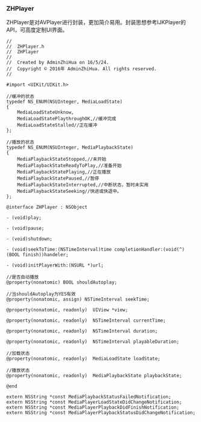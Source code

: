 
### ZHPlayer

ZHPlayer是对AVPlayer进行封装，更加简介易用。封装思想参考IJKPlayer的API，可高度定制UI界面。

	//
	//  ZHPlayer.h
	//  ZHPlayer
	//
	//  Created by AdminZhiHua on 16/5/24.
	//  Copyright © 2016年 AdminZhiHua. All rights reserved.
	//
	
	#import <UIKit/UIKit.h>
	
	//缓冲的状态
	typedef NS_ENUM(NSUInteger, MediaLoadState)
	{
	    MediaLoadStateUnknow,
	    MediaLoadStatePlaythroughOK,//缓冲完成
	    MediaLoadStateStalled//正在缓冲
	};
	
	//播放的状态
	typedef NS_ENUM(NSUInteger, MediaPlaybackState)
	{
	    MediaPlaybackStateStopped,//未开始
	    MediaPlaybackStateReadyToPlay,//准备开始
	    MediaPlaybackStatePlaying,//正在播放
	    MediaPlaybackStatePaused,//暂停
	    MediaPlaybackStateInterrupted,//中断状态，暂时未实用
	    MediaPlaybackStateSeeking//快进或快退中。
	};
	
	@interface ZHPlayer : NSObject
	
	- (void)play;
	
	- (void)pause;
	
	- (void)shutdown;
	
	- (void)seekToTime:(NSTimeInterval)time completionHandler:(void(^)(BOOL finish))handeler;
	
	- (void)initPlayerWith:(NSURL *)url;
	
	//是否自动播放
	@property(nonatomic) BOOL shouldAutoplay;
	
	//当shouldAutoplay为YES有效
	@property(nonatomic, assign) NSTimeInterval seekTime;
	
	@property(nonatomic, readonly)  UIView *view;
	
	@property(nonatomic, readonly)  NSTimeInterval currentTime;
	
	@property(nonatomic, readonly)  NSTimeInterval duration;
	
	@property(nonatomic, readonly)  NSTimeInterval playableDuration;
	
	//加载状态
	@property(nonatomic, readonly)  MediaLoadState loadState;
	
	//播放状态
	@property(nonatomic, readonly)  MediaPlaybackState playbackState;
	
	@end
	
	extern NSString *const MediaPlaybackStatusFailedNotification;
	extern NSString *const MediaPlayerLoadStateDidChangeNotification;
	extern NSString *const MediaPlayerPlaybackDidFinishNotification;
	extern NSString *const MediaPlayerPlaybackStatusDidChangeNotification;
	
